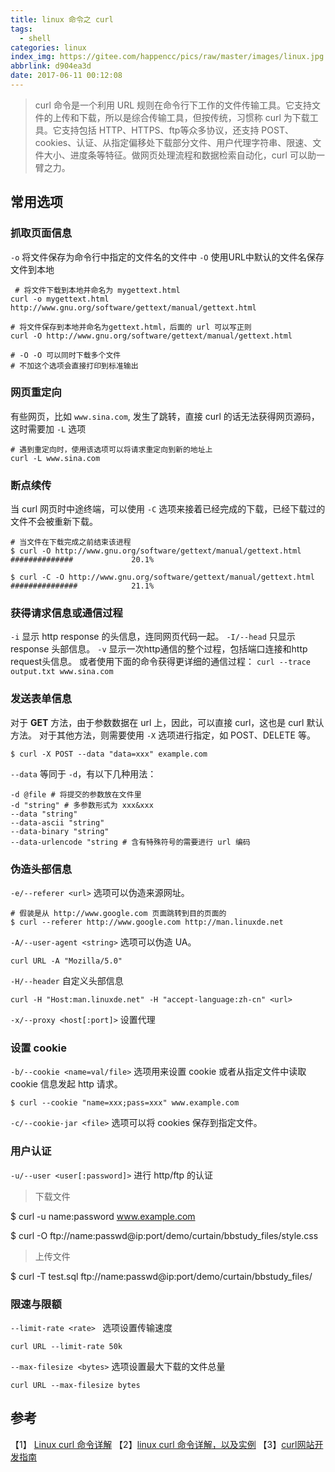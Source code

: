 ```yaml
---
title: linux 命令之 curl
tags:
  - shell
categories: linux
index_img: https://gitee.com/happencc/pics/raw/master/images/linux.jpg
abbrlink: d904ea3d
date: 2017-06-11 00:12:08
---
```


> curl 命令是一个利用 URL 规则在命令行下工作的文件传输工具。它支持文件的上传和下载，所以是综合传输工具，但按传统，习惯称 curl 为下载工具。它支持包括 HTTP、HTTPS、ftp等众多协议，还支持 POST、cookies、认证、从指定偏移处下载部分文件、用户代理字符串、限速、文件大小、进度条等特征。做网页处理流程和数据检索自动化，curl 可以助一臂之力。

<!--more-->

## 常用选项
### **抓取页面信息**

`-o` 将文件保存为命令行中指定的文件名的文件中
`-O` 使用URL中默认的文件名保存文件到本地

```shell
 # 将文件下载到本地并命名为 mygettext.html
curl -o mygettext.html http://www.gnu.org/software/gettext/manual/gettext.html

# 将文件保存到本地并命名为gettext.html，后面的 url 可以写正则
curl -O http://www.gnu.org/software/gettext/manual/gettext.html

# -O -O 可以同时下载多个文件
# 不加这个选项会直接打印到标准输出
```
### 网页重定向
有些网页，比如 `www.sina.com`, 发生了跳转，直接 curl 的话无法获得网页源码，这时需要加 `-L` 选项

```shell
# 遇到重定向时，使用该选项可以将请求重定向到新的地址上
curl -L www.sina.com
```

### 断点续传
当 curl 网页时中途终端，可以使用 `-C` 选项来接着已经完成的下载，已经下载过的文件不会被重新下载。

```shell
# 当文件在下载完成之前结束该进程
$ curl -O http://www.gnu.org/software/gettext/manual/gettext.html
##############             20.1%

$ curl -C -O http://www.gnu.org/software/gettext/manual/gettext.html
###############            21.1%
```
### 获得请求信息或通信过程
`-i` 显示 http response 的头信息，连同网页代码一起。
`-I/--head` 只显示 response 头部信息。
`-v` 显示一次http通信的整个过程，包括端口连接和http request头信息。
或者使用下面的命令获得更详细的通信过程：
`curl --trace output.txt www.sina.com`

### 发送表单信息
对于 **GET** 方法，由于参数数据在 url 上，因此，可以直接 curl，这也是 curl 默认方法。
对于其他方法，则需要使用 `-X` 选项进行指定，如 POST、DELETE 等。

```shell
$ curl -X POST --data "data=xxx" example.com
```
`--data` 等同于 `-d`，有以下几种用法：

```shell
-d @file # 将提交的参数放在文件里
-d "string" # 多参数形式为 xxx&xxx
--data "string"
--data-ascii "string"
--data-binary "string"
--data-urlencode "string # 含有特殊符号的需要进行 url 编码
```
### 伪造头部信息
`-e/--referer <url>` 选项可以伪造来源网址。

```shell
# 假装是从 http://www.google.com 页面跳转到目的页面的
$ curl --referer http://www.google.com http://man.linuxde.net
```

`-A/--user-agent <string>` 选项可以伪造 UA。

```shell
curl URL -A "Mozilla/5.0"
```

`-H/--header` 自定义头部信息

```shell
curl -H "Host:man.linuxde.net" -H "accept-language:zh-cn" <url>
```
`-x/--proxy <host[:port]>` 设置代理

### 设置 cookie
`-b/--cookie <name=val/file>` 选项用来设置 cookie 或者从指定文件中读取 cookie 信息发起 http 请求。

```shell
$ curl --cookie "name=xxx;pass=xxx" www.example.com
```
`-c/--cookie-jar <file>` 选项可以将 cookies 保存到指定文件。


### 用户认证
`-u/--user <user[:password]>` 进行 http/ftp 的认证

> 下载文件
>
$ curl -u name:password www.example.com
>
$ curl -O ftp://name:passwd@ip:port/demo/curtain/bbstudy_files/style.css
> 上传文件
>
$ curl -T test.sql ftp://name:passwd@ip:port/demo/curtain/bbstudy_files/


### 限速与限额

 `--limit-rate <rate> ` 选项设置传输速度

```shell
curl URL --limit-rate 50k
```

 `--max-filesize <bytes>` 选项设置最大下载的文件总量

 ```shell
 curl URL --max-filesize bytes
 ```


## 参考
【1】 [Linux curl 命令详解](http://aiezu.com/article/linux_curl_command.html)
【2】[linux curl 命令详解，以及实例](http://blog.51yip.com/linux/1049.html)
【3】[curl网站开发指南](http://www.ruanyifeng.com/blog/2011/09/curl.html)
